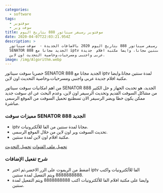 ```yaml
---
categories:
  - software
tags:
  - سوفتوير
  - سوفت وير
title: سوفتوير رسيفر سيناتور 888 بتاريخ اليوم
date: 2020-04-07T22:03:21.954Z
description: >
  سوفت وير رسيفر سيناتور 888 بتاريخ اليوم 2020 بالاضافات الجديدة -  سوفت سيناتور
  SENATOR 888 الجديد مجانا مع iptv لمدة سنتين مجانا، وايضا مكتبة افلام  جديدة
  عربى واجنبى ومسرحيات،وخاصية التحديث اون لاين.
image: /img/Algorithm.webp
---
```


حصريا سوفت سيناتور SENATOR 888 الجديد مجانا مع iptv لمدة سنتين مجانا،وايضا مكتبة افلام  جديدة عربى واجنبى ومسرحيات،وخاصية التحديث اون لاين.

من اهم امكانيات سوفت سيناتور SENATOR 888 الجديد، هو تحديث الجهاز و حل الكثير من مشاكل السوفت القديم وتحديث الرسيفر اون لاين، وعدم البحث عن اى سوفت جديد ممكن يكون خطا ويضر الرسيفر الان تسطتيع تحميل السوفت من الموقع الرسمى مباشرة.

### مميزات سوفت SENATOR 888 الجديد

* iptv مجانا لمدة سنتين من الفا للألكترونيات.
* تحديث السوفت وير اون لاين من خلال الموقع الرسمى.
* مكتبة افلام اون لاين لمدة سنتين.

[تحميل ملف القنوات](https://www.file4.net/f-13nK)   [تحميل التحديث](https://www.file4.net/f-10BP)

### شرح تفعيل الإضافات

- اضغط من الريموت على الزر الاخضر،ثم اختر iptv الفا  للألكترونيات واكتب 8888888888 ويتم التفعيل لمدة سنتين.
- وايضا على مكتبة افلام الفا  للألكترونيات اكتب 8888888888 ويتم التفعيل لمدة سنتين.